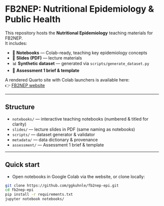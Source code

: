 # FB2NEP: Nutritional Epidemiology & Public Health  

This repository hosts the **Nutritional Epidemiology** teaching materials for FB2NEP.  
It includes:

- 📓 **Notebooks** — Colab-ready, teaching key epidemiology concepts  
- 📑 **Slides (PDF)** — lecture materials  
- 📊 **Synthetic dataset** — generated via `scripts/generate_dataset.py`  
- 📝 **Assessment 1 brief & template**

A rendered Quarto site with Colab launchers is available here:  
👉 [FB2NEP website](https://ggkuhnle.github.io/fb2nep-epi/)

---

## Structure

- `notebooks/` — interactive teaching notebooks (numbered & titled for clarity)  
- `slides/` — lecture slides in PDF (same naming as notebooks)  
- `scripts/` — dataset generator & validator  
- `metadata/` — data dictionary & provenance  
- `assessment/` — Assessment 1 brief & template

---

## Quick start

- Open notebooks in Google Colab via the website, or clone locally:

```bash
git clone https://github.com/ggkuhnle/fb2nep-epi.git
cd fb2nep-epi
pip install -r requirements.txt
jupyter notebook notebooks/

